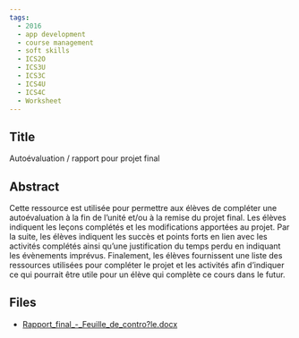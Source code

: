 ```yaml
---
tags:
  - 2016
  - app development
  - course management
  - soft skills
  - ICS2O
  - ICS3U
  - ICS3C
  - ICS4U
  - ICS4C
  - Worksheet
---
```

    
## Title

Autoévaluation / rapport pour projet final

## Abstract

Cette ressource est utilisée pour permettre aux élèves de compléter une autoévaluation à la fin de l’unité et/ou à la remise du projet final.  Les élèves indiquent les leçons complétés et les modifications apportées au projet.  Par la suite, les élèves indiquent les succès et points forts en lien avec les activités complétés ainsi qu’une justification du temps perdu en indiquant les évènements imprévus.  Finalement, les élèves fournissent une liste des ressources utilisées pour compléter le projet et les activités afin d’indiquer ce qui pourrait être utile pour un élève qui complète ce cours dans le futur.

## Files

- [Rapport_final_-_Feuille_de_contro?le.docx](https://www.russellgordon.ca/acse/cemc-cse-resources/resources/2016/Patrick_Burchat/Rapport_final_-_Feuille_de_contro?le.docx)
